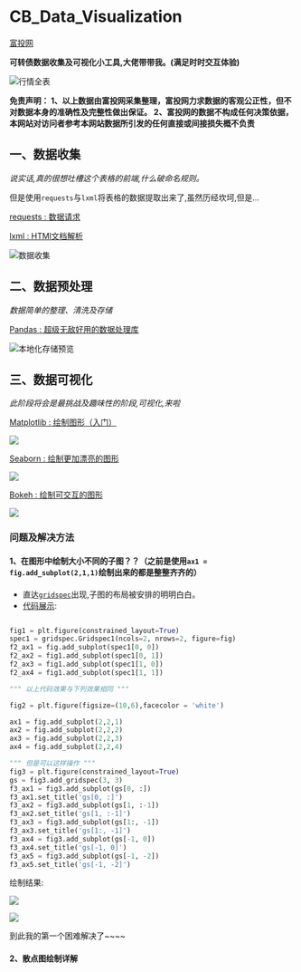 # CB_Data_Visualization

[富投网](http://www.richvest.com/index.php?m=cb&amp;a=cb_all) 

**可转债数据收集及可视化小工具,大佬带带我。(满足时时交互体验)**

![行情全表](https://i.loli.net/2019/10/05/Gw2O61mvfnlpryW.png)

**免责声明： 1、以上数据由富投网采集整理，富投网力求数据的客观公正性，但不对数据本身的准确性及完整性做出保证。 2、富投网的数据不构成任何决策依据，本网站对访问者参考本网站数据所引发的任何直接或间接损失概不负责**

## 一、数据收集

*说实话,真的很想吐槽这个表格的前端,什么破命名规则。*

但是使用`requests`与`lxml`将表格的数据提取出来了,虽然历经坎坷,但是...

[requests : 数据请求 ](https://github.com/psf/requests)  

[lxml : HTMl文档解析 ](https://github.com/lxml/lxml)


![数据收集](https://i.loli.net/2019/10/05/gXAO6lnK3QcIaxb.png)


## 二、数据预处理

*数据简单的整理、清洗及存储*



[Pandas : 超级无敌好用的数据处理库 ](https://pandas.pydata.org/pandas-docs/stable/genindex.html)

![本地化存储预览](https://i.loli.net/2019/10/06/dxusvfkUliX9RtV.png)



## 三、数据可视化

*此阶段将会是最挑战及趣味性的阶段,可视化,来啦*



[Matplotlib : 绘制图形（入门）](https://matplotlib.org/gallery/index.html)

![](https://matplotlib.org/_images/sphx_glr_csd_demo_001.png)

[Seaborn : 绘制更加漂亮的图形 ](http://seaborn.pydata.org/)

![](http://seaborn.pydata.org/_images/introduction_29_0.png)

[Bokeh : 绘制可交互的图形 ](https://bokeh.pydata.org/en/latest/)


![](https://nbviewer.jupyter.org/github/bokeh/bokeh-notebooks/blob/master/images/bokeh-header.png)


### 问题及解决方法

#### 1、在图形中绘制大小不同的子图？？（之前是使用`ax1 = fig.add_subplot(2,1,1)`绘制出来的都是整整齐齐的）

* 直达[`gridspec`](https://matplotlib.org/tutorials/intermediate/gridspec1.html)出现,子图的布局被安排的明明白白。
* [代码展示](https://matplotlib.org/tutorials/intermediate/gridspec1.html):
```python

fig1 = plt.figure(constrained_layout=True)
spec1 = gridspec.Gridspec1(ncols=2, nrows=2, figure=fig)
f2_ax1 = fig.add_subplot(spec1[0, 0])
f2_ax2 = fig1.add_subplot(spec1[0, 1])
f2_ax3 = fig1.add_subplot(spec1[1, 0])
f2_ax4 = fig1.add_subplot(spec1[1, 1])

""" 以上代码效果与下列效果相同 """

fig2 = plt.figure(figsize=(10,6),facecolor = 'white')

ax1 = fig.add_subplot(2,2,1)
ax2 = fig.add_subplot(2,2,2)
ax3 = fig.add_subplot(2,2,3)
ax4 = fig.add_subplot(2,2,4)

""" 但是可以这样操作 """
fig3 = plt.figure(constrained_layout=True)
gs = fig3.add_gridspec(3, 3)
f3_ax1 = fig3.add_subplot(gs[0, :])
f3_ax1.set_title('gs[0, :]')
f3_ax2 = fig3.add_subplot(gs[1, :-1])
f3_ax2.set_title('gs[1, :-1]')
f3_ax3 = fig3.add_subplot(gs[1:, -1])
f3_ax3.set_title('gs[1:, -1]')
f3_ax4 = fig3.add_subplot(gs[-1, 0])
f3_ax4.set_title('gs[-1, 0]')
f3_ax5 = fig3.add_subplot(gs[-1, -2])
f3_ax5.set_title('gs[-1, -2]')
```
绘制结果:

![](https://matplotlib.org/_images/sphx_glr_gridspec_002.png)

![](https://matplotlib.org/_images/sphx_glr_gridspec_003.png)

到此我的第一个困难解决了~~~~

#### 2、散点图绘制详解

